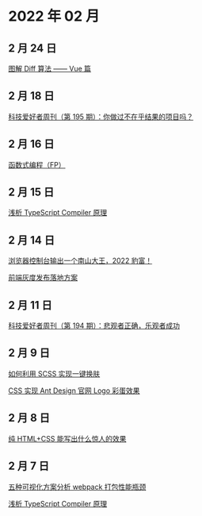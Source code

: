 # 2022 年 02 月

## 2 月 24 日

[图解 Diff 算法 —— Vue 篇](https://mp.weixin.qq.com/s/EPdyIknopgzO6CsW_X8c1g) <Badge type="tip" text="技术" />

## 2 月 18 日

[科技爱好者周刊（第 195 期）：你做过不在乎结果的项目吗？](https://github.com/ruanyf/weekly/blob/master/docs/issue-195.md) <Badge type="tip" text="周刊" />

## 2 月 16 日

[函数式编程（FP）](https://mp.weixin.qq.com/s/ttQy_v-_QBKjcz2LPZvfNQ) <Badge type="tip" text="技术" />

## 2 月 15 日

[浅析 TypeScript Compiler 原理](https://mp.weixin.qq.com/s/MuzJ7vVBY81lFn3OwMrBow) <Badge type="tip" text="技术" />

## 2 月 14 日

[浏览器控制台输出一个南山大王，2022 豹富！](https://juejin.cn/post/7062324636825944077) <Badge type="tip" text="技术" />

[前端灰度发布落地方案](https://mp.weixin.qq.com/s/Gx2muPw2T9zYCdBPzIbzbg) <Badge type="tip" text="技术" />

## 2 月 11 日

[科技爱好者周刊（第 194 期）：悲观者正确，乐观者成功](https://github.com/ruanyf/weekly/blob/master/docs/issue-194.md) <Badge type="tip" text="周刊" />

## 2 月 9 日

[如何利用 SCSS 实现一键换肤](https://mp.weixin.qq.com/s/oLQltRUD1wdlHkrzOuTRyQ) <Badge type="tip" text="技术" />

[CSS 实现 Ant Design 官网 Logo 彩蛋效果](https://mp.weixin.qq.com/s/_Sflqji9qU2Etp0nyQBNsg) <Badge type="tip" text="技术" />

## 2 月 8 日

[纯 HTML+CSS 能写出什么惊人的效果](https://mp.weixin.qq.com/s/OHKVkUmbaDQ0ldE7Hfxf0g) <Badge type="tip" text="技术" />

## 2 月 7 日

[五种可视化方案分析 webpack 打包性能瓶颈](https://juejin.cn/post/6844904056985485320) <Badge type="tip" text="技术" />

[浅析 TypeScript Compiler 原理](https://mp.weixin.qq.com/s/MuzJ7vVBY81lFn3OwMrBow) <Badge type="tip" text="技术" />
